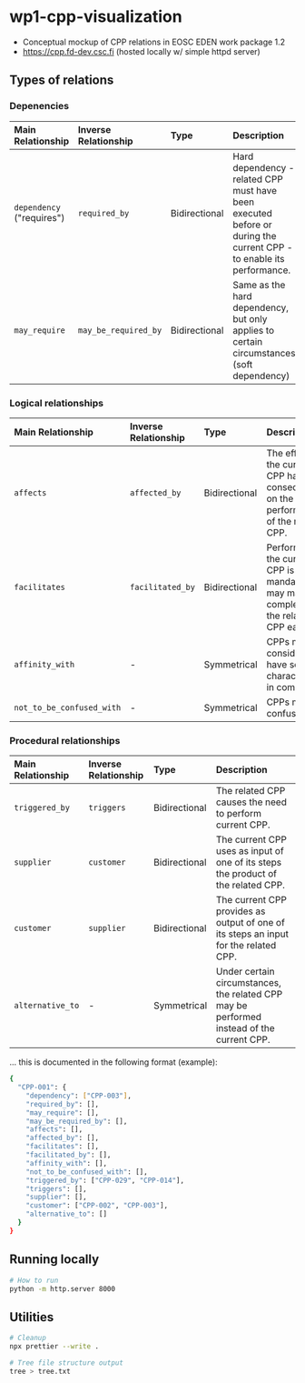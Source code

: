 # wp1-cpp-visualization

- Conceptual mockup of CPP relations in EOSC EDEN work package 1.2
- https://cpp.fd-dev.csc.fi (hosted locally w/ simple httpd server)

## Types of relations

### Depenencies

| Main Relationship         | Inverse Relationship | Type          | Description                                                                                                         |
| :------------------------ | :------------------- | :------------ | :------------------------------------------------------------------------------------------------------------------ |
| `dependency` ("requires") | `required_by`        | Bidirectional | Hard dependency - related CPP must have been executed before or during the current CPP - to enable its performance. |
| `may_require`             | `may_be_required_by` | Bidirectional | Same as the hard dependency, but only applies to certain circumstances (soft dependency)                            |

### Logical relationships

| Main Relationship         | Inverse Relationship | Type          | Description                                                                                        |
| :------------------------ | :------------------- | :------------ | :------------------------------------------------------------------------------------------------- |
| `affects`                 | `affected_by`        | Bidirectional | The effect of the current CPP has consequences on the performance of the related CPP.              |
| `facilitates`             | `facilitated_by`     | Bidirectional | Performing the current CPP is not mandatory but may make the completion of the related CPP easier. |
| `affinity_with`           | -                    | Symmetrical   | CPPs may be considered to have some characteristics in common.                                     |
| `not_to_be_confused_with` | -                    | Symmetrical   | CPPs might be confused.                                                                            |

### Procedural relationships

| Main Relationship | Inverse Relationship | Type          | Description                                                                               |
| :---------------- | :------------------- | :------------ | :---------------------------------------------------------------------------------------- |
| `triggered_by`    | `triggers`           | Bidirectional | The related CPP causes the need to perform current CPP.                                   |
| `supplier`        | `customer`           | Bidirectional | The current CPP uses as input of one of its steps the product of the related CPP.         |
| `customer`        | `supplier`           | Bidirectional | The current CPP provides as output of one of its steps an input for the related CPP.      |
| `alternative_to`  | -                    | Symmetrical   | Under certain circumstances, the related CPP may be performed instead of the current CPP. |


... this is documented in the following format (example):

```bash
{
  "CPP-001": {
    "dependency": ["CPP-003"],
    "required_by": [],
    "may_require": [],
    "may_be_required_by": [],
    "affects": [],
    "affected_by": [],
    "facilitates": [],
    "facilitated_by": [],
    "affinity_with": [],
    "not_to_be_confused_with": [],
    "triggered_by": ["CPP-029", "CPP-014"],
    "triggers": [],
    "supplier": [],
    "customer": ["CPP-002", "CPP-003"],
    "alternative_to": []
  }
}
```

## Running locally

```bash
# How to run
python -m http.server 8000
```

## Utilities

```bash
# Cleanup
npx prettier --write .

# Tree file structure output
tree > tree.txt
```
